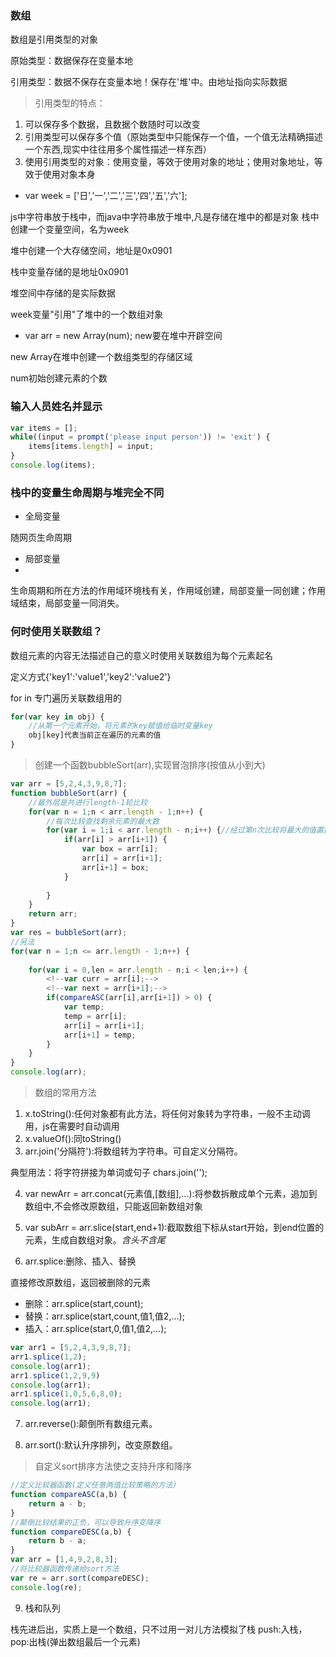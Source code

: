 ###  数组

数组是引用类型的对象

原始类型：数据保存在变量本地

引用类型：数据不保存在变量本地！保存在'堆'中。由地址指向实际数据

> 引用类型的特点：

1. 可以保存多个数据，且数据个数随时可以改变
2. 引用类型可以保存多个值（原始类型中只能保存一个值，一个值无法精确描述一个东西,现实中往往用多个属性描述一样东西）
3. 使用引用类型的对象：使用变量，等效于使用对象的地址；使用对象地址，等效于使用对象本身

* var week = ['日','一','二','三','四','五','六'];

js中字符串放于栈中，而java中字符串放于堆中,凡是存储在堆中的都是对象
栈中创建一个变量空间，名为week

堆中创建一个大存储空间，地址是0x0901

栈中变量存储的是地址0x0901

堆空间中存储的是实际数据

week变量"引用"了堆中的一个数组对象

* var arr = new Array(num);
new要在堆中开辟空间

new Array在堆中创建一个数组类型的存储区域

num初始创建元素的个数

### 输入人员姓名并显示

```js
var items = [];
while((input = prompt('please input person')) != 'exit') {
	items[items.length] = input;
}
console.log(items);
```

### 栈中的变量生命周期与堆完全不同

* 全局变量

随网页生命周期

* 局部变量
* 
生命周期和所在方法的作用域环境栈有关，作用域创建，局部变量一同创建；作用域结束，局部变量一同消失。

### 何时使用关联数组？

数组元素的内容无法描述自己的意义时使用关联数组为每个元素起名

定义方式{'key1':'value1','key2':'value2'}

for in 专门遍历关联数组用的

```js
for(var key in obj) {
	//从第一个元素开始，将元素的key赋值给临时变量key
	obj[key]代表当前正在遍历的元素的值
}
```

> 创建一个函数bubbleSort(arr),实现冒泡排序(按值从小到大)

```js
var arr = [5,2,4,3,9,8,7];
function bubbleSort(arr) {
	//最外层是共进行length-1轮比较
	for(var n = 1;n < arr.length - 1;n++) {
		//每次比较查找剩余元素的最大数
		for(var i = 1;i < arr.length - n;i++) {//经过第n次比较将最大的值置换到最后
			if(arr[i] > arr[i+1]) {
				var box = arr[i];
				arr[i] = arr[i+1];
				arr[i+1] = box;
			}
	
		}
	}
	return arr;
}
var res = bubbleSort(arr);
//另法
for(var n = 1;n <= arr.length - 1;n++) {
	
	for(var i = 0,len = arr.length - n;i < len;i++) {
		<!--var curr = arr[i];-->
		<!--var next = arr[i+1];-->
		if(compareASC(arr[i],arr[i+1]) > 0) {
			var temp;
			temp = arr[i];
			arr[i] = arr[i+1];
			arr[i+1] = temp;
		}
	}
}
console.log(arr);
```
> 数组的常用方法

1. x.toString():任何对象都有此方法，将任何对象转为字符串，一般不主动调用，js在需要时自动调用
2. x.valueOf():同toString()
3. arr.join('分隔符'):将数组转为字符串。可自定义分隔符。

典型用法：将字符拼接为单词或句子 chars.join('');

4. var newArr = arr.concat(元素值,[数组],...):将参数拆散成单个元素，追加到数组中,不会修改原数组，只能返回新数组对象

5. var subArr = arr.slice(start,end+1):截取数组下标从start开始，到end位置的元素，生成自数组对象。*含头不含尾*

6. arr.splice:删除、插入、替换

直接修改原数组，返回被删除的元素

* 删除：arr.splice(start,count);
* 替换：arr.splice(start,count,值1,值2,...);
* 插入：arr.splice(start,0,值1,值2,...);

```js
var arr1 = [5,2,4,3,9,8,7];
arr1.splice(1,2);
console.log(arr1);
arr1.splice(1,2,9,9)
console.log(arr1);
arr1.splice(1,0,5,6,8,0);
console.log(arr1);
```

7. arr.reverse():颠倒所有数组元素。

8. arr.sort():默认升序排列，改变原数组。

> 自定义sort排序方法使之支持升序和降序

```js
//定义比较器函数(定义任意两值比较策略的方法)
function compareASC(a,b) {
	return a - b;
}
//颠倒比较结果的正负，可以导致升序变降序
function compareDESC(a,b) {
	return b - a;
}
var arr = [1,4,9,2,8,3];
//将比较器函数传递给sort方法
var re = arr.sort(compareDESC);
console.log(re);
```
9. 栈和队列

栈先进后出，实质上是一个数组，只不过用一对儿方法模拟了栈
push:入栈，pop:出栈(弹出数组最后一个元素)
